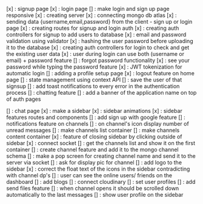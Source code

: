 [x] : signup page
[x] : login page
[] : make login and sign up page responsive
[x] : creating server
[x] : connecting mongo db atlas
[x] : sending data {username,email,password} from the client - sign up or login page
[x] : creating routes for signup and login auth
[x] : creating auth controllers for signup to add users to database
[x] : email and password validation using validator
[x] : hashing the user password before uploading it to the database
[x] : creating auth controllers for login to check and get the existing user data
[x] : user during login can use both (username or email) + password feature
[] : forgot password functionality
[x] : see your password while typing the password feature
[x] : JWT tokenization for automatic login
[] : adding a profile setup page
[x] : logout feature on home page
[] : state management using context API
[] : save the user of that signsup 
[] : add toast notifications to every error in the authentication process
[] : chatting feature
[] : add a banner of the application name on top of auth pages

[] : chat page
[x] : make a sidebar
[x] : sidebar animations
[x] : sidebar features routes and components
[] : add sign up with google feature
[] : notifications feature on channels
[] : on channel's icon display number of unread messages
[] : make channels list container
[] : make channels content container
[x] : feature of closing sidebar by clicking outside of sidebar
[x] : connect socket
[] : get the channels list and show it on the first container
[] : create channel feature and add it to the mongo channel schema
[] : make a pop screen for creating channel name and send it to the server via socket
[] : ask for display pic for channel
[] : add logo to the sidebar
[x] : correct the float text of the icons in the sidebar contradicting with channel dp's
[] : user can see the online users/ friends on the dashboard
[] : add blogs
[] : connect cloudinary
[] : set user profiles
[] : add send files feature
[] : when channel opens it should be scrolled down automatically to the last messages
[] : show user profile on the sidebar